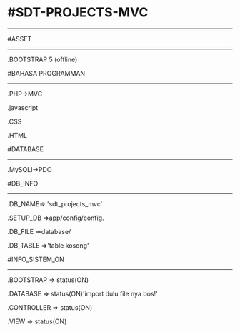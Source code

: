 <h1>#SDT-PROJECTS-MVC</h1>
<hr>

#ASSET
<hr>
.BOOTSTRAP 5 (offline)

#BAHASA PROGRAMMAN
<hr>
.PHP->MVC

.javascript

.CSS

.HTML

#DATABASE
<hr>
.MySQLI->PDO

#DB_INFO
<hr>
.DB_NAME=> 'sdt_projects_mvc'

.SETUP_DB =>app/config/config.

.DB_FILE =>database/

.DB_TABLE =>'table kosong'

#INFO_SISTEM_ON
<hr>
.BOOTSTRAP => status(ON)

.DATABASE => status(ON)'import dulu file nya bos!'

.CONTROLLER => status(ON)

.VIEW => status(ON)
